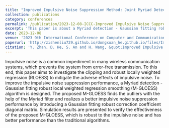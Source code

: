 ```yaml
---
title: "Improved Impulsive Noise Suppression Method: Joint Myriad Detection and Gaussian Fitting Robust Local Weighted Smoothing"
collection: publications
category: conferences
permalink: /publication/2023-12-08-ICCC-Improved Impulsive Noise Suppression Method Joint Myriad Detection and Gaussian Fitting Robust Local Weighted Smoothing-number-7
excerpt: 'This paper is about a Myriad detection - Gaussian fitting robust local weighted regression smoothing (M-GLOESS) algorithm.'
date: 2023-12-08
venue: '2023 9th International Conference on Computer and Communications (ICCC)'
paperurl: 'http://zishenliu729.github.io/dongxuan_he.github.io/files/Improved_Impulsive_Noise_Suppression_Method_Joint_Myriad_Detection_and_Gaussian_Fitting_Robust_Local_Weighted_Smoothing.pdf'
citation: 'Y. Zhan, D. He, S. An and H. Wang, &quot;Improved Impulsive Noise Suppression Method: Joint Myriad Detection and Gaussian Fitting Robust Local Weighted Smoothing,&quot; in <i>Proc. 2023 9th International Conference on Computer and Communications (ICCC)</i>, Chengdu, China, 2023, pp. 752-756.'
---
```


Impulsive noise is a common impediment in many wireless communication systems, which prevents the system from error-free transmission. To this end, this paper aims to investigate the clipping and robust locally weighted regression (RLOESS) to mitigate the adverse effects of impulsive noise. To improve the impulsive noise suppression performance, a Myriad detection - Gaussian fitting robust local weighted regression smoothing (M-GLOESS) algorithm is designed. The proposed M-GLOESS finds the outliers with the help of the Myriad filter and realizes a better impulsive noise suppression performance by introducing a Gaussian fitting robust correction coefficient diagonal matrix. Simulation results are presented to verify the effectiveness of the proposed M-GLOESS, which is robust to the impulsive noise and has better performance than the traditional algorithms.
